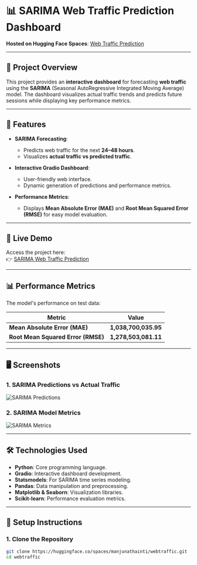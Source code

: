 # 📊 **SARIMA Web Traffic Prediction Dashboard**

**Hosted on Hugging Face Spaces**: [Web Traffic Prediction](https://huggingface.co/spaces/manjunathainti/webtraffic)

---

## 📜 **Project Overview**

This project provides an **interactive dashboard** for forecasting **web traffic** using the **SARIMA** (Seasonal AutoRegressive Integrated Moving Average) model. The dashboard visualizes actual traffic trends and predicts future sessions while displaying key performance metrics.

---

## 🌟 **Features**

- **SARIMA Forecasting**:
  - Predicts web traffic for the next **24–48 hours**.
  - Visualizes **actual traffic vs predicted traffic**.

- **Interactive Gradio Dashboard**:
  - User-friendly web interface.
  - Dynamic generation of predictions and performance metrics.

- **Performance Metrics**:
  - Displays **Mean Absolute Error (MAE)** and **Root Mean Squared Error (RMSE)** for easy model evaluation.

---

## 🚀 **Live Demo**

Access the project here:  
👉 [SARIMA Web Traffic Prediction](https://huggingface.co/spaces/manjunathainti/webtraffic)

---

## 📊 **Performance Metrics**

The model's performance on test data:

| **Metric**                   | **Value**           |
|-----------------------------|--------------------|
| **Mean Absolute Error (MAE)**| **1,038,700,035.95** |
| **Root Mean Squared Error (RMSE)** | **1,278,503,081.11** |

---

## 🖥️ **Screenshots**

### **1. SARIMA Predictions vs Actual Traffic**  
![SARIMA Predictions](<img width="1386" alt="Screenshot 2024-12-17 at 7 15 27 PM" src="https://github.com/user-attachments/assets/5173bc56-dcbe-454a-b539-ea69e0e7b48d" />
)

### **2. SARIMA Model Metrics**  
![SARIMA Metrics](<img width="1212" alt="Screenshot 2024-12-17 at 7 16 23 PM" src="https://github.com/user-attachments/assets/6420ea53-7ba2-4fea-94fa-5cea3edeba84" />
)

---

## 🛠️ **Technologies Used**

- **Python**: Core programming language.  
- **Gradio**: Interactive dashboard development.  
- **Statsmodels**: For SARIMA time series modeling.  
- **Pandas**: Data manipulation and preprocessing.  
- **Matplotlib & Seaborn**: Visualization libraries.  
- **Scikit-learn**: Performance evaluation metrics.  

---

## 🧰 **Setup Instructions**

### **1. Clone the Repository**
```bash
git clone https://huggingface.co/spaces/manjunathainti/webtraffic.git
cd webtraffic

